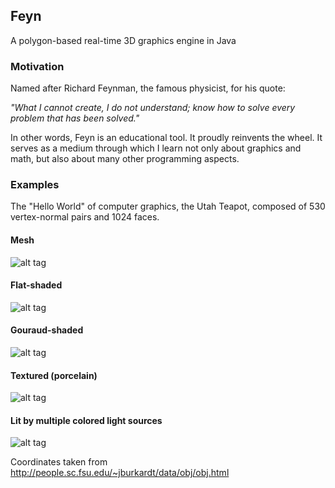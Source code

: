 ## Feyn

A polygon-based real-time 3D graphics engine in Java

### Motivation

Named after Richard Feynman, the famous physicist, for his quote:

*"What I cannot create, I do not understand; know how to solve every problem that has been solved."*

In other words, Feyn is an educational tool. It proudly reinvents the wheel. It serves as a medium through which I learn not only about graphics and math, but also about many other programming aspects.

### Examples

The "Hello World" of computer graphics, the Utah Teapot, composed of 530 vertex-normal pairs and 1024 faces.

#### Mesh
![alt tag](https://raw.githubusercontent.com/r-c-s/Feyn/master/screenshots/1641766446260.png)

#### Flat-shaded
![alt tag](https://raw.githubusercontent.com/r-c-s/Feyn/master/screenshots/1641766448621.png)

#### Gouraud-shaded
![alt tag](https://raw.githubusercontent.com/r-c-s/Feyn/master/screenshots/1641766450997.png)

#### Textured (porcelain)
![alt tag](https://raw.githubusercontent.com/r-c-s/Feyn/master/screenshots/1641766454264.png)

#### Lit by multiple colored light sources
![alt tag](https://raw.githubusercontent.com/r-c-s/Feyn/master/screenshots/1641766456552.png)

Coordinates taken from http://people.sc.fsu.edu/~jburkardt/data/obj/obj.html